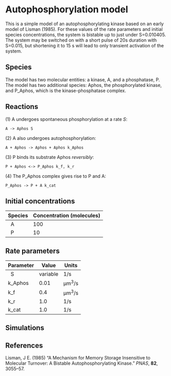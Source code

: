 # Autophosphorylation model

This is a simple model of an autophosphorylating kinase based on an early model of Lisman (1985). For these values of the rate parameters and initial species concentrations, the system is bistable up to just under S=0.010405. The system may be switched on with a short pulse of 20s duration with S=0.015, but shortening it to 15 s will lead to only transient activation of the system. 

## Species
The model has two molecular entities: a kinase, A, and a phosphatase, P. The model has two additional species: Aphos, the phosphorylated kinase, and P_Aphos, which is the kinase-phosphatase complex. 

## Reactions
(1) A undergoes spontaneous phosphorylation at a rate *S*:

    A -> Aphos S

(2) A also undergoes autophosphorylation:

    A + Aphos -> Aphos + Aphos k_Aphos

(3) P binds its substrate Aphos *reversibly*:

    P + Aphos <-> P_Aphos k_f, k_r
    
(4) The P_Aphos complex gives rise to P and A:

    P_Aphos -> P + A k_cat

## Initial concentrations

|Species| Concentration (molecules)  |
|-------|-------------------|
|   A   | 100               |
|   P   |  10               |

## Rate parameters

|Parameter| Value | Units   |
|-------|---------|---------|
|   S   |variable | 1/s  |
| k_Aphos|  0.01  | µm<sup>3</sup>/s            |
| k_f|  0.4 | µm<sup>3</sup>/s             |
| k_r|  1.0 |1/s |
| k_cat| 1.0 |1/s|

## Simulations

## References

Lisman, J E. (1985) “A Mechanism for Memory Storage Insensitive to Molecular 
Turnover: A Bistable Autophosphorylating Kinase.” *PNAS*, **82**, 3055–57.
